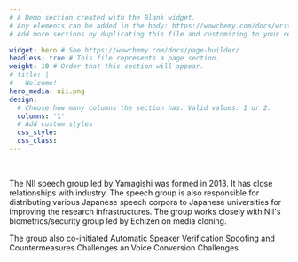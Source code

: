 ```yaml
---
# A Demo section created with the Blank widget.
# Any elements can be added in the body: https://wowchemy.com/docs/writing-markdown-latex/
# Add more sections by duplicating this file and customizing to your requirements.

widget: hero # See https://wowchemy.com/docs/page-builder/
headless: true # This file represents a page section.
weight: 10 # Order that this section will appear.
# title: |
#   Welcome!
hero_media: nii.png
design:
  # Choose how many columns the section has. Valid values: 1 or 2.
  columns: '1'
  # Add custom styles
  css_style:  
  css_class: 
---
```


<br>

<!-- The **Yamagishi Lab** has been a center of excellence for Artificial Intelligence research, teaching, and practice since its founding in 2016. -->

<!-- NII is an academic research institution for informatics leading frontier research on data science, big data, and artificial intelligence, directly supported by the Ministry of Education, Culture, Sports, Science and Technology, Japan. -->

The NII speech group led by Yamagishi was formed in 2013. It has close relationships with industry. The speech group is also responsible for distributing various Japanese speech corpora to Japanese universities for improving the research infrastructures. The group works closely with NII's biometrics/security group led by Echizen on media cloning.

The group also co-initiated Automatic Speaker Verification Spoofing and Countermeasures Challenges an Voice Conversion Challenges.
